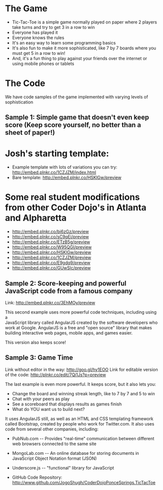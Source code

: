 # The Game

* Tic-Tac-Toe is a simple game normally played on paper where 2 players take turns and try to get 3 in a row to win
* Everyone has played it
* Everyone knows the rules
* It's an easy way to learn some programming basics
* It's also fun to make it more sophisticated, like 7 by 7 boards where you must get 5 in a row to win!
* And, it's a fun thing to play against your friends over the internet or using mobile phones or tablets

# The Code

We have code samples of the game implemented with varying levels of sophistication

## Sample 1: Simple game that doesn't even keep score (Keep score yourself, no better than a sheet of paper!)

# Josh's starting template:

* Example template with lots of variations you can try: http://embed.plnkr.co/1CZJZM/index.html
* Bare template: http://embed.plnkr.co/HSKlGw/preview

# Some real student modifications from other Coder Dojo's in Atlanta and Alpharetta

* http://embed.plnkr.co/bi6zGz/preview
* http://embed.plnkr.co/sC9qEi/preview
* http://embed.plnkr.co/ETzB5g/preview
* http://embed.plnkr.co/W95QGI/preview
* http://embed.plnkr.co/HSKlGw/preview
* http://embed.plnkr.co/1CZJZM/preview
* http://embed.plnkr.co/E9gdq9/preview
* http://embed.plnkr.co/GUwSlc/preview

## Sample 2: Score-keeping and powerful JavaScript code from a famous company

Link: http://embed.plnkr.co/3EhMOy/preview

This second example uses more powerful code techniques, including using a  
JavaScript library called AngularJS created by the software developers who work at Google.
AngularJS is a free and "open source" library that makes building interactive web pages, mobile apps, and games
easier.

This version also keeps score!

## Sample 3: Game Time

Link without editor in the way: http://goo.gl/hy1EOO
Link for editable version of the code: http://plnkr.co/edit/7Qi1Js?p=preview

The last example is even more powerful. It keeps score, but it also lets you:

* Change the board and winning streak length, like to 7 by 7 and 5 to win
* Chat with your peers as play
* See a scoreboard that displays results as games finish
* What do YOU want us to build next?

It uses AngularJS still, as well as an HTML and CSS templating framework called Bootstrap, created by people who work for Twitter.com. It also uses code from several other
companies, including:

* PubNub.com -- Provides "real-time" communication between different web browsers connected to the same site
* MongoLab.com -- An online database for storing documents in JavaScript Object Notation format (JSON)
* Underscore.js -- "functional" library for JavaScript



* GitHub Code Repository: http://www.github.com/JogoShugh/CoderDojoPonceSprings.TicTacToe




